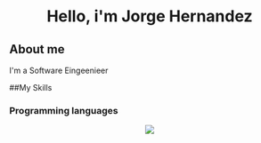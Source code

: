 <div align="center">
    <h1 align ="center">Hello, i'm Jorge Hernandez</h1>
</div>

## About me
I'm a Software Eingeenieer

##My Skills
### Programming languages
<p align="center">
  <a href="https://skillicons.dev">
    <img src="https://skillicons.dev/icons?i=git,py" />
  </a>
</p>
